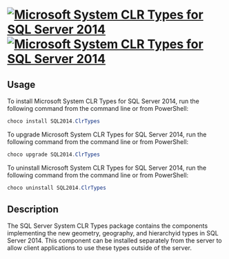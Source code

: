 ﻿#  [![Microsoft System CLR Types for SQL Server 2014](https://img.shields.io/chocolatey/v/SQL2014.ClrTypes.svg?label=Microsoft+System+CLR+Types+for+SQL+Server+2014)](https://chocolatey.org/packages/SQL2014.ClrTypes) [![Microsoft System CLR Types for SQL Server 2014](https://img.shields.io/chocolatey/dt/SQL2014.ClrTypes.svg)](https://chocolatey.org/packages/SQL2014.ClrTypes)

## Usage
To install Microsoft System CLR Types for SQL Server 2014, run the following command from the command line or from PowerShell:
```powershell
choco install SQL2014.ClrTypes
```

To upgrade Microsoft System CLR Types for SQL Server 2014, run the following command from the command line or from PowerShell:
```powershell
choco upgrade SQL2014.ClrTypes
```

To uninstall Microsoft System CLR Types for SQL Server 2014, run the following command from the command line or from PowerShell:
```powershell
choco uninstall SQL2014.ClrTypes
```

## Description
The SQL Server System CLR Types package contains the components implementing the new geometry, geography, and hierarchyid types in SQL Server 2014. This component can be installed separately from the server to allow client applications to use these types outside of the server.

